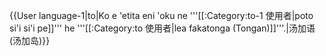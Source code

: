 {{User language-1|to|Ko e 'etita eni 'oku ne '''[[:Category:to-1 使用者|poto si'i si'i pe]]''' he '''[[:Category:to 使用者|lea fakatonga (Tongan)]]'''.|汤加语 (汤加岛)}}<noinclude>
</noinclude>